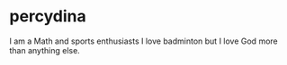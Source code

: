 # percydina
I am a Math and sports enthusiasts
I love badminton but I love God more than anything else.